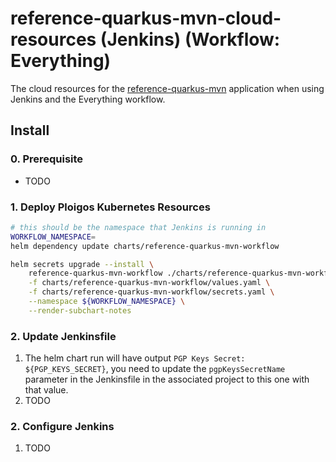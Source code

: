 # reference-quarkus-mvn-cloud-resources (Jenkins) (Workflow: Everything)
The cloud resources for the [reference-quarkus-mvn](https://github.com/ploigos-reference-apps/reference-quarkus-mvn)
application when using Jenkins and the Everything workflow.

## Install

### 0. Prerequisite

* TODO

### 1. Deploy Ploigos Kubernetes Resources

```bash
# this should be the namespace that Jenkins is running in
WORKFLOW_NAMESPACE=
helm dependency update charts/reference-quarkus-mvn-workflow

helm secrets upgrade --install \
    reference-quarkus-mvn-workflow ./charts/reference-quarkus-mvn-workflow \
    -f charts/reference-quarkus-mvn-workflow/values.yaml \
    -f charts/reference-quarkus-mvn-workflow/secrets.yaml \
    --namespace ${WORKFLOW_NAMESPACE} \
    --render-subchart-notes
```

### 2. Update Jenkinsfile

1. The helm chart run will have output `PGP Keys Secret: ${PGP_KEYS_SECRET}`, you need to update
the `pgpKeysSecretName` parameter in the Jenkinsfile in the associated project to this one
with that value.
2. TODO

### 2. Configure Jenkins

1. TODO
